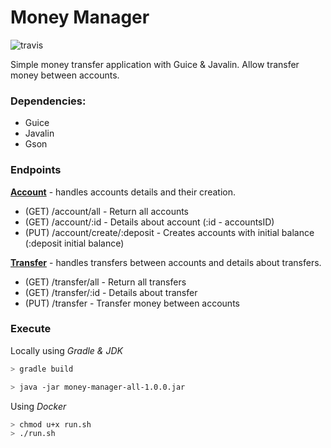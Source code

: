 # Money Manager

![travis](https://travis-ci.org/GoodforGod/money-manager.svg?branch=master)

Simple money transfer application with Guice & Javalin. Allow transfer money between accounts.

### Dependencies:
* Guice
* Javalin
* Gson

### Endpoints

**[Account](https://github.com/GoodforGod/money-manager/blob/master/src/main/java/io/service/money/controller/routing/AccountRouting.java)** - 
handles accounts details and their creation.
* (GET) /account/all - Return all accounts
* (GET) /account/:id - Details about account (:id - accountsID)
* (PUT) /account/create/:deposit - Creates accounts with initial balance (:deposit initial balance)

**[Transfer](https://github.com/GoodforGod/money-manager/blob/master/src/main/java/io/service/money/controller/routing/TransferRouting.java)** - 
handles transfers between accounts and details about transfers.
* (GET) /transfer/all - Return all transfers
* (GET) /transfer/:id - Details about transfer
* (PUT) /transfer - Transfer money between accounts

### Execute 
Locally using *Gradle & JDK*
```bash
> gradle build

> java -jar money-manager-all-1.0.0.jar
```

Using *Docker*
```bash
> chmod u+x run.sh
> ./run.sh
```
